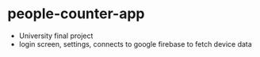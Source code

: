 # people-counter-app

* University final project
* login screen, settings, connects to google firebase to fetch device data
